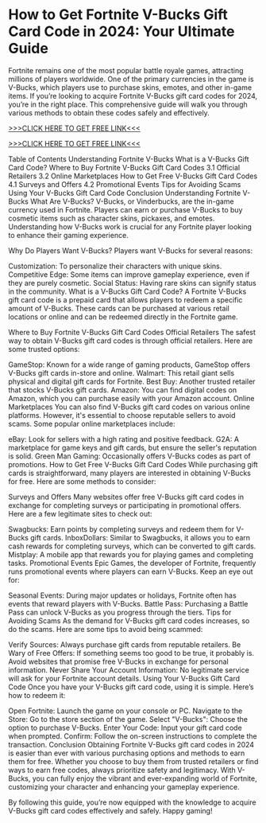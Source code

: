 # How to Get Fortnite V-Bucks Gift Card Code in 2024: Your Ultimate Guide
Fortnite remains one of the most popular battle royale games, attracting millions of players worldwide. One of the primary currencies in the game is V-Bucks, which players use to purchase skins, emotes, and other in-game items. If you’re looking to acquire Fortnite V-Bucks gift card codes for 2024, you’re in the right place. This comprehensive guide will walk you through various methods to obtain these codes safely and effectively.

[>>>CLICK HERE TO GET FREE LINK<<<](https://freesingup.online/allgiftcards/)

[>>>CLICK HERE TO GET FREE LINK<<<](https://freesingup.online/allgiftcards/)

Table of Contents
Understanding Fortnite V-Bucks
What is a V-Bucks Gift Card Code?
Where to Buy Fortnite V-Bucks Gift Card Codes
3.1 Official Retailers
3.2 Online Marketplaces
How to Get Free V-Bucks Gift Card Codes
4.1 Surveys and Offers
4.2 Promotional Events
Tips for Avoiding Scams
Using Your V-Bucks Gift Card Code
Conclusion
Understanding Fortnite V-Bucks
What Are V-Bucks?
V-Bucks, or Vinderbucks, are the in-game currency used in Fortnite. Players can earn or purchase V-Bucks to buy cosmetic items such as character skins, pickaxes, and emotes. Understanding how V-Bucks work is crucial for any Fortnite player looking to enhance their gaming experience.

Why Do Players Want V-Bucks?
Players want V-Bucks for several reasons:

Customization: To personalize their characters with unique skins.
Competitive Edge: Some items can improve gameplay experience, even if they are purely cosmetic.
Social Status: Having rare skins can signify status in the community.
What is a V-Bucks Gift Card Code?
A Fortnite V-Bucks gift card code is a prepaid card that allows players to redeem a specific amount of V-Bucks. These cards can be purchased at various retail locations or online and can be redeemed directly in the Fortnite game.

Where to Buy Fortnite V-Bucks Gift Card Codes
Official Retailers
The safest way to obtain V-Bucks gift card codes is through official retailers. Here are some trusted options:

GameStop: Known for a wide range of gaming products, GameStop offers V-Bucks gift cards in-store and online.
Walmart: This retail giant sells physical and digital gift cards for Fortnite.
Best Buy: Another trusted retailer that stocks V-Bucks gift cards.
Amazon: You can find digital codes on Amazon, which you can purchase easily with your Amazon account.
Online Marketplaces
You can also find V-Bucks gift card codes on various online platforms. However, it's essential to choose reputable sellers to avoid scams. Some popular online marketplaces include:

eBay: Look for sellers with a high rating and positive feedback.
G2A: A marketplace for game keys and gift cards, but ensure the seller's reputation is solid.
Green Man Gaming: Occasionally offers V-Bucks codes as part of promotions.
How to Get Free V-Bucks Gift Card Codes
While purchasing gift cards is straightforward, many players are interested in obtaining V-Bucks for free. Here are some methods to consider:

Surveys and Offers
Many websites offer free V-Bucks gift card codes in exchange for completing surveys or participating in promotional offers. Here are a few legitimate sites to check out:

Swagbucks: Earn points by completing surveys and redeem them for V-Bucks gift cards.
InboxDollars: Similar to Swagbucks, it allows you to earn cash rewards for completing surveys, which can be converted to gift cards.
Mistplay: A mobile app that rewards you for playing games and completing tasks.
Promotional Events
Epic Games, the developer of Fortnite, frequently runs promotional events where players can earn V-Bucks. Keep an eye out for:

Seasonal Events: During major updates or holidays, Fortnite often has events that reward players with V-Bucks.
Battle Pass: Purchasing a Battle Pass can unlock V-Bucks as you progress through the tiers.
Tips for Avoiding Scams
As the demand for V-Bucks gift card codes increases, so do the scams. Here are some tips to avoid being scammed:

Verify Sources: Always purchase gift cards from reputable retailers.
Be Wary of Free Offers: If something seems too good to be true, it probably is. Avoid websites that promise free V-Bucks in exchange for personal information.
Never Share Your Account Information: No legitimate service will ask for your Fortnite account details.
Using Your V-Bucks Gift Card Code
Once you have your V-Bucks gift card code, using it is simple. Here’s how to redeem it:

Open Fortnite: Launch the game on your console or PC.
Navigate to the Store: Go to the store section of the game.
Select "V-Bucks": Choose the option to purchase V-Bucks.
Enter Your Code: Input your gift card code when prompted.
Confirm: Follow the on-screen instructions to complete the transaction.
Conclusion
Obtaining Fortnite V-Bucks gift card codes in 2024 is easier than ever with various purchasing options and methods to earn them for free. Whether you choose to buy them from trusted retailers or find ways to earn free codes, always prioritize safety and legitimacy. With V-Bucks, you can fully enjoy the vibrant and ever-expanding world of Fortnite, customizing your character and enhancing your gameplay experience.

By following this guide, you’re now equipped with the knowledge to acquire V-Bucks gift card codes effectively and safely. Happy gaming!
